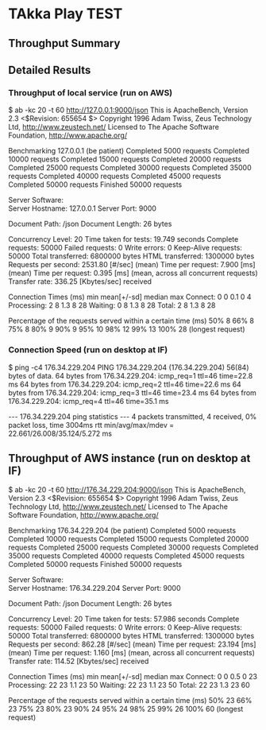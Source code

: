 # TAkka Play TEST

## Throughput Summary




## Detailed Results

### Throughput of local service (run on AWS)

$ ab -kc 20 -t 60 http://127.0.0.1:9000/json
This is ApacheBench, Version 2.3 <$Revision: 655654 $>
Copyright 1996 Adam Twiss, Zeus Technology Ltd, http://www.zeustech.net/
Licensed to The Apache Software Foundation, http://www.apache.org/

Benchmarking 127.0.0.1 (be patient)
Completed 5000 requests
Completed 10000 requests
Completed 15000 requests
Completed 20000 requests
Completed 25000 requests
Completed 30000 requests
Completed 35000 requests
Completed 40000 requests
Completed 45000 requests
Completed 50000 requests
Finished 50000 requests


Server Software:        
Server Hostname:        127.0.0.1
Server Port:            9000

Document Path:          /json
Document Length:        26 bytes

Concurrency Level:      20
Time taken for tests:   19.749 seconds
Complete requests:      50000
Failed requests:        0
Write errors:           0
Keep-Alive requests:    50000
Total transferred:      6800000 bytes
HTML transferred:       1300000 bytes
Requests per second:    2531.80 [#/sec] (mean)
Time per request:       7.900 [ms] (mean)
Time per request:       0.395 [ms] (mean, across all concurrent requests)
Transfer rate:          336.25 [Kbytes/sec] received

Connection Times (ms)
              min  mean[+/-sd] median   max
Connect:        0    0   0.1      0       4
Processing:     2    8   1.3      8      28
Waiting:        0    8   1.3      8      28
Total:          2    8   1.3      8      28

Percentage of the requests served within a certain time (ms)
  50%      8
  66%      8
  75%      8
  80%      9
  90%      9
  95%     10
  98%     12
  99%     13
 100%     28 (longest request)




### Connection Speed (run on desktop at IF)

$ ping -c4 176.34.229.204
PING 176.34.229.204 (176.34.229.204) 56(84) bytes of data.
64 bytes from 176.34.229.204: icmp_req=1 ttl=46 time=22.8 ms
64 bytes from 176.34.229.204: icmp_req=2 ttl=46 time=22.6 ms
64 bytes from 176.34.229.204: icmp_req=3 ttl=46 time=23.4 ms
64 bytes from 176.34.229.204: icmp_req=4 ttl=46 time=35.1 ms

--- 176.34.229.204 ping statistics ---
4 packets transmitted, 4 received, 0% packet loss, time 3004ms
rtt min/avg/max/mdev = 22.661/26.008/35.124/5.272 ms


## Throughput of AWS instance (run on desktop at IF)
$ ab -kc 20 -t 60 http://176.34.229.204:9000/json
This is ApacheBench, Version 2.3 <$Revision: 655654 $>
Copyright 1996 Adam Twiss, Zeus Technology Ltd, http://www.zeustech.net/
Licensed to The Apache Software Foundation, http://www.apache.org/

Benchmarking 176.34.229.204 (be patient)
Completed 5000 requests
Completed 10000 requests
Completed 15000 requests
Completed 20000 requests
Completed 25000 requests
Completed 30000 requests
Completed 35000 requests
Completed 40000 requests
Completed 45000 requests
Completed 50000 requests
Finished 50000 requests


Server Software:        
Server Hostname:        176.34.229.204
Server Port:            9000

Document Path:          /json
Document Length:        26 bytes

Concurrency Level:      20
Time taken for tests:   57.986 seconds
Complete requests:      50000
Failed requests:        0
Write errors:           0
Keep-Alive requests:    50000
Total transferred:      6800000 bytes
HTML transferred:       1300000 bytes
Requests per second:    862.28 [#/sec] (mean)
Time per request:       23.194 [ms] (mean)
Time per request:       1.160 [ms] (mean, across all concurrent requests)
Transfer rate:          114.52 [Kbytes/sec] received

Connection Times (ms)
              min  mean[+/-sd] median   max
Connect:        0    0   0.5      0      23
Processing:    22   23   1.1     23      50
Waiting:       22   23   1.1     23      50
Total:         22   23   1.3     23      60

Percentage of the requests served within a certain time (ms)
  50%     23
  66%     23
  75%     23
  80%     23
  90%     24
  95%     24
  98%     25
  99%     26
 100%     60 (longest request)

